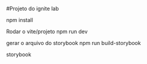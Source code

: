 #Projeto do ignite lab

npm install

Rodar o vite/projeto
npm run dev 

gerar o arquivo do storybook
npm run build-storybook

storybook
